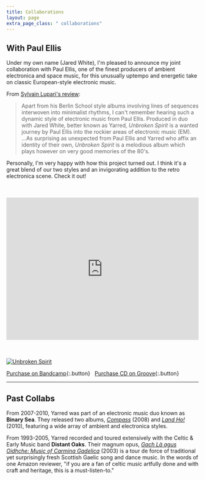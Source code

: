 ```yaml
---
title: Collaborations
layout: page
extra_page_class: " collaborations"
---
```


## With Paul Ellis

Under my own name (Jared White), I'm pleased to announce my joint collaboration with Paul Ellis, one of the finest producers of ambient electronica and space music, for this unusually uptempo and energetic take on classic European-style electronic music.

From [Sylvain Lupari's review](https://www.synthsequences.com/post/ellis-white-unbroken-spirit-2022):

> Apart from his Berlin School style albums involving lines of sequences interwoven into minimalist rhythms, I can't remember hearing such a dynamic style of electronic music from Paul Ellis. Produced in duo with Jared White, better known as Yarred, _Unbroken Spirit_ is a wanted journey by Paul Ellis into the rockier areas of electronic music (EM). ...As surprising as unexpected from Paul Ellis and Yarred who affix an identity of their own, _Unbroken Spirit_ is a melodious album which plays however on very good memories of the 80's.

Personally, I'm very happy with how this project turned out. I think it's a great blend of our two styles and an invigorating addition to the retro electronica scene. Check it out!

<iframe style="border: 0; width: 100%; max-width: 700px; height: 373px; margin: 3rem auto; display: block" src="https://bandcamp.com/EmbeddedPlayer/album=64678101/size=large/bgcol=333333/linkcol=e32c14/artwork=small/transparent=true/" seamless><a href="https://paulellis.bandcamp.com/album/unbroken-spirit">Unbroken Spirit by Paul Ellis &amp; Jared White</a></iframe>


[![Unbroken Spirit](/assets/unbroken-spirit-cover.jpg)](https://paulellis.bandcamp.com/album/unbroken-spirit)

[Purchase on Bandcamp](https://paulellis.bandcamp.com/album/unbroken-spirit){:.button} &nbsp; [Purchase CD on Groove](http://www.groove.nl/jump2.php?artnum=gr-325){:.button}

----

## Past Collabs

From 2007-2010, Yarred was part of an electronic music duo known as **Binary Sea**. They released two albums, [_Compass_](http://blazingedgeproductions.com/compass.html) (2008) and [_Land Ho!_](http://blazingedgeproductions.com/land_ho.html) (2010), featuring a wide array of ambient and electronica styles.

From 1993-2005, Yarred recorded and toured extensively with the Celtic & Early Music band **Distant Oaks**. Their magnum opus, [_Gach Là agus Oidhche: Music of Carmina Gadelica_](http://blazingedgeproductions.com/car_gad.html) (2003) is a tour de force of traditional yet surprisingly fresh Scottish Gaelic song and dance music. In the words of one Amazon reviewer, "if you are a fan of celtic music artfully done and with craft and heritage, this is a must-listen-to."